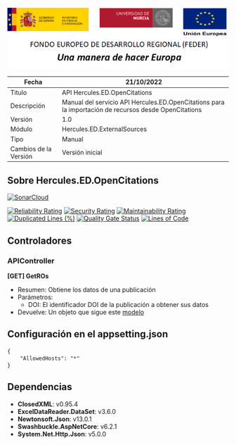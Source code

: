 ![](../../../Docs/media/CabeceraDocumentosMD.png)

| Fecha         | 21/10/2022                                                  |
| ------------- | ------------------------------------------------------------ |
|Titulo|API Hercules.ED.OpenCitations| 
|Descripción|Manual del servicio API Hercules.ED.OpenCitations para la importación de recursos desde OpenCitations|
|Versión|1.0|
|Módulo|Hercules.ED.ExternalSources|
|Tipo|Manual|
|Cambios de la Versión| Versión inicial|

## Sobre Hercules.ED.OpenCitations

[![SonarCloud](https://sonarcloud.io/images/project_badges/sonarcloud-white.svg)](https://sonarcloud.io/summary/new_code?id=Hercules.ED.OpenCitations)

[![Reliability Rating](https://sonarcloud.io/api/project_badges/measure?project=Hercules.ED.OpenCitations&metric=reliability_rating)](https://sonarcloud.io/summary/new_code?id=Hercules.ED.OpenCitations)
[![Security Rating](https://sonarcloud.io/api/project_badges/measure?project=Hercules.ED.OpenCitations&metric=security_rating)](https://sonarcloud.io/summary/new_code?id=Hercules.ED.OpenCitations)
[![Maintainability Rating](https://sonarcloud.io/api/project_badges/measure?project=Hercules.ED.OpenCitations&metric=sqale_rating)](https://sonarcloud.io/summary/new_code?id=Hercules.ED.OpenCitations)
[![Duplicated Lines (%)](https://sonarcloud.io/api/project_badges/measure?project=Hercules.ED.OpenCitations&metric=duplicated_lines_density)](https://sonarcloud.io/summary/new_code?id=Hercules.ED.OpenCitations)
[![Quality Gate Status](https://sonarcloud.io/api/project_badges/measure?project=Hercules.ED.OpenCitations&metric=alert_status)](https://sonarcloud.io/summary/new_code?id=Hercules.ED.OpenCitations)
[![Lines of Code](https://sonarcloud.io/api/project_badges/measure?project=Hercules.ED.OpenCitations&metric=ncloc)](https://sonarcloud.io/summary/new_code?id=Hercules.ED.OpenCitations)

## Controladores

### APIController

**[GET] GetROs**
- Resumen: Obtiene los datos de una publicación
- Parámetros: 
	- DOI: El identificador DOI de la publicación a obtener sus datos
- Devuelve: Un objeto que sigue este [modelo](https://github.com/HerculesCRUE/HerculesED/blob/main/src/Hercules.ED.ExternalSources/Hercules.ED.OpenCitations/ROs/OpenCitations/Models/ROPublicationModel.cs)

## Configuración en el appsetting.json
```json{
{
	"AllowedHosts": "*"
}
```
## Dependencias
- **ClosedXML**: v0.95.4
- **ExcelDataReader.DataSet**: v3.6.0
- **Newtonsoft.Json**: v13.0.1
- **Swashbuckle.AspNetCore**: v6.2.1
- **System.Net.Http.Json**: v5.0.0
